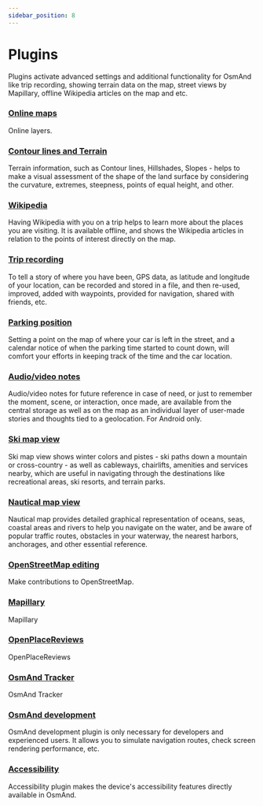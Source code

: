 ```yaml
---
sidebar_position: 8
---
```


# Plugins 

Plugins activate advanced settings and additional functionality for OsmAnd like trip recording, showing terrain data on the map, street views by Mapillary, offline Wikipedia articles on the map and etc.

### [Online maps](./online-map.md)

Online layers.


### [Contour lines and Terrain](./contour-lines.md)

Terrain information, such as Contour lines, Hillshades, Slopes - helps to make a visual assessment of the shape of the land surface by considering the curvature, extremes, steepness, points of equal height, and other.

### [Wikipedia](./wikipedia.md)

Having Wikipedia with you on a trip helps to learn more about the places you are visiting. It is available offline, and shows the Wikipedia articles in relation to the points of interest directly on the map.

### [Trip recording](./trip-recording.md)

To tell a story of where you have been, GPS data, as latitude and longitude of your location, can be recorded and stored in a file, and then re-used, improved, added with waypoints, provided for navigation, shared with friends, etc.

### [Parking position](./parking.md)

Setting a point on the map of where your car is left in the street, and a calendar notice of when the parking time started to count down, will comfort your efforts in keeping track of the time and the car location.

### [Audio/video notes](./audio-video-notes.md)

Audio/video notes for future reference in case of need, or just to remember the moment, scene, or interaction, once made, are available from the central storage as well as on the map as an individual layer of user-made stories and thoughts tied to a geolocation. For Android only.

### [Ski map view](./ski-maps.md)

Ski map view shows winter colors and pistes - ski paths down a mountain or cross-country - as well as cableways, chairlifts, amenities and services nearby, which are useful in navigating through the destinations like recreational areas, ski resorts, and terrain parks.

### [Nautical map view](./nautical-charts.md)

Nautical map provides detailed graphical representation of oceans, seas, coastal areas and rivers to help you navigate on the water, and be aware of popular traffic routes, obstacles in your waterway, the nearest harbors, anchorages, and other essential reference.

### [OpenStreetMap editing](./osm-editing.md)

Make contributions to OpenStreetMap.

### [Mapillary](./mapillary.md)

Mapillary

### [OpenPlaceReviews](./openplacereviews.md)

OpenPlaceReviews

### [OsmAnd Tracker](./osmand-tracker.md)

OsmAnd Tracker

### [OsmAnd development](./development.md)

OsmAnd development plugin is only necessary for developers and experienced users. It allows you to simulate navigation routes, check screen rendering performance, etc.

### [Accessibility](./accessibility.md)

Accessibility plugin makes the device's accessibility features directly available in OsmAnd.


